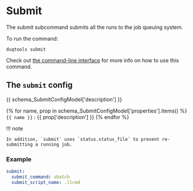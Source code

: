 # Submit

The submit subcommand submits all the runs to the job queuing system.

To run the command:

`duqtools submit`

Check out [the command-line interface](/command-line-interface#clean) for more info on how to use this command.


## The `submit` config

{{ schema_SubmitConfigModel['description'] }}

{% for name, prop in schema_SubmitConfigModel['properties'].items() %}
`{{ name }}`
: {{ prop['description'] }}
{% endfor %}

!!! note

    In addition, `submit` uses `status.status_file` to prevent re-submitting a running job.

### Example

```yaml title="duqtools.yaml"
submit:
  submit_command: sbatch
  submit_script_name: .llcmd
```
